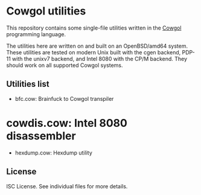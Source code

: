 Cowgol utilities
================
This repository contains some single-file utilities written in the
[Cowgol](http://cowlark.com/cowgol/) programming language.

The utilities here are written on and built on an OpenBSD/amd64
system. These utilities are tested on modern Unix built with the
cgen backend, PDP-11 with the unixv7 backend, and Intel 8080 with
the CP/M backend. They should work on all supported Cowgol systems.

Utilities list
--------------
* bfc.cow: Brainfuck to Cowgol transpiler
# cowdis.cow: Intel 8080 disassembler
* hexdump.cow: Hexdump utility

License
-------
ISC License. See individual files for more details.
